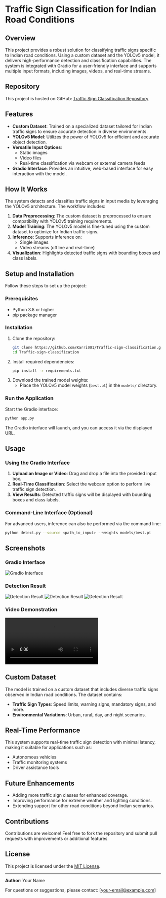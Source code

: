 # Traffic Sign Classification for Indian Road Conditions

## Overview
This project provides a robust solution for classifying traffic signs specific to Indian road conditions. Using a custom dataset and the YOLOv5 model, it delivers high-performance detection and classification capabilities. The system is integrated with Gradio for a user-friendly interface and supports multiple input formats, including images, videos, and real-time streams.

## Repository
This project is hosted on GitHub: [Traffic Sign Classification Repository](https://github.com/Karri001/Traffic-sign-classification)

## Features
- **Custom Dataset**: Trained on a specialized dataset tailored for Indian traffic signs to ensure accurate detection in diverse environments.
- **YOLOv5 Model**: Utilizes the power of YOLOv5 for efficient and accurate object detection.
- **Versatile Input Options**:
  - Static images
  - Video files
  - Real-time classification via webcam or external camera feeds
- **Gradio Interface**: Provides an intuitive, web-based interface for easy interaction with the model.

## How It Works
The system detects and classifies traffic signs in input media by leveraging the YOLOv5 architecture. The workflow includes:
1. **Data Preprocessing**: The custom dataset is preprocessed to ensure compatibility with YOLOv5 training requirements.
2. **Model Training**: The YOLOv5 model is fine-tuned using the custom dataset to optimize for Indian traffic signs.
3. **Inference**: Supports inference on:
   - Single images
   - Video streams (offline and real-time)
4. **Visualization**: Highlights detected traffic signs with bounding boxes and class labels.

## Setup and Installation
Follow these steps to set up the project:

### Prerequisites
- Python 3.8 or higher
- pip package manager

### Installation
1. Clone the repository:
   ```bash
   git clone https://github.com/Karri001/Traffic-sign-classification.git
   cd Traffic-sign-classification
   ```
2. Install required dependencies:
   ```bash
   pip install -r requirements.txt
   ```
3. Download the trained model weights:
   - Place the YOLOv5 model weights (`best.pt`) in the `models/` directory.

### Run the Application
Start the Gradio interface:
```bash
python app.py
```
The Gradio interface will launch, and you can access it via the displayed URL.

## Usage
### Using the Gradio Interface
1. **Upload an Image or Video**: Drag and drop a file into the provided input box.
2. **Real-Time Classification**: Select the webcam option to perform live traffic sign detection.
3. **View Results**: Detected traffic signs will be displayed with bounding boxes and class labels.

### Command-Line Interface (Optional)
For advanced users, inference can also be performed via the command line:
```bash
python detect.py --source <path_to_input> --weights models/best.pt
```

## Screenshots
### Gradio Interface
![Gradio Interface](https://github.com/Karri001/Traffic-sign-classification/blob/main/Screenshots/Screenshot%20(279).png)


### Detection Result
![Detection Result](https://github.com/Karri001/Traffic-sign-classification/blob/main/Screenshots/Screenshot%20(281).png)
![Detection Result](https://github.com/Karri001/Traffic-sign-classification/blob/main/Screenshots/Screenshot%20(282).png)
![Detection Result](https://github.com/Karri001/Traffic-sign-classification/blob/main/Screenshots/Screenshot%20(283).png)

### Video Demonstration
![Video Demonstration](https://github.com/Karri001/Traffic-sign-classification/blob/main/Screenshots/video/WIN_20241130_00_07_38_Pro.mp4)

## Custom Dataset
The model is trained on a custom dataset that includes diverse traffic signs observed in Indian road conditions. The dataset contains:
- **Traffic Sign Types**: Speed limits, warning signs, mandatory signs, and more.
- **Environmental Variations**: Urban, rural, day, and night scenarios.

## Real-Time Performance
This system supports real-time traffic sign detection with minimal latency, making it suitable for applications such as:
- Autonomous vehicles
- Traffic monitoring systems
- Driver assistance tools

## Future Enhancements
- Adding more traffic sign classes for enhanced coverage.
- Improving performance for extreme weather and lighting conditions.
- Extending support for other road conditions beyond Indian scenarios.

## Contributions
Contributions are welcome! Feel free to fork the repository and submit pull requests with improvements or additional features.

## License
This project is licensed under the [MIT License](LICENSE).

---

**Author**: Your Name

For questions or suggestions, please contact: [your-email@example.com]

